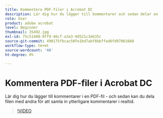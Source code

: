 ```yaml
---
title: Kommentera PDF-filer i Acrobat DC
description: Lär dig hur du lägger till kommentarer och sedan delar en PDF-fil för granskning med andra
role: User
product: adobe acrobat
level: Beginner
thumbnail: 35492.jpg
exl-id: 75c51400-9ff9-46cf-a3a3-9d521c3eb35c
source-git-commit: 490175fbcac50fe1bd7abf8bbffad6fd97061660
workflow-type: tm+mt
source-wordcount: '48'
ht-degree: 0%

---
```


# Kommentera PDF-filer i Acrobat DC

Lär dig hur du lägger till kommentarer i en PDF-fil - och sedan kan du dela filen med andra för att samla in ytterligare kommentarer i realtid.

>[!VIDEO](https://video.tv.adobe.com/v/35492?hidetitle=true)
